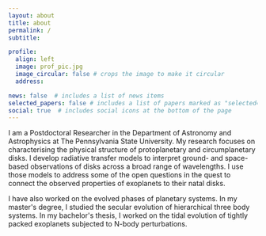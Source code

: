 ```yaml
---
layout: about
title: about
permalink: /
subtitle:

profile:
  align: left
  image: prof_pic.jpg
  image_circular: false # crops the image to make it circular
  address:

news: false  # includes a list of news items
selected_papers: false # includes a list of papers marked as "selected={true}"
social: true  # includes social icons at the bottom of the page
---
```


I am a Postdoctoral Researcher in the Department of Astronomy and Astrophysics at The Pennsylvania State University. My research focuses on characterising the physical
structure of protoplanetary and circumplanetary disks. I develop radiative
transfer models to interpret ground- and space-based observations of disks across
a broad range of wavelengths. I use those models to address some of the open 
questions in the quest to connect the observed properties of exoplanets to their natal disks.

I have also worked on the evolved phases of planetary systems. In my master's degree,
I studied the secular evolution of hierarchical three body systems. In my bachelor's
thesis, I worked on the tidal evolution of tightly packed exoplanets subjected to N-body
perturbations.   
